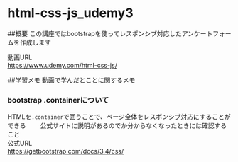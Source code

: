 # html-css-js_udemy3

##概要
この講座ではbootstrapを使ってレスポンシブ対応したアンケートフォームを作成します  

動画URL  
https://www.udemy.com/html-css-js/

##学習メモ
動画で学んだとことに関するメモ  

### bootstrap .containerについて
HTMLを`.container`で囲うことで、ページ全体をレスポンシブ対応にすることができる　　
公式サイトに説明があるのでか分からなくなったときには確認すること  
公式URL  
https://getbootstrap.com/docs/3.4/css/